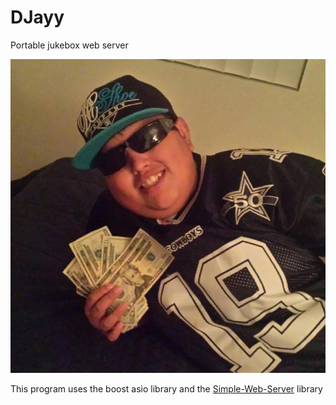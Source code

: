 # DJayy
Portable jukebox web server

![alt tag](https://raw.githubusercontent.com/lufinkey/DJayy/master/icon.png)

This program uses the boost asio library and the [Simple-Web-Server](https://github.com/eidheim/Simple-Web-Server) library

